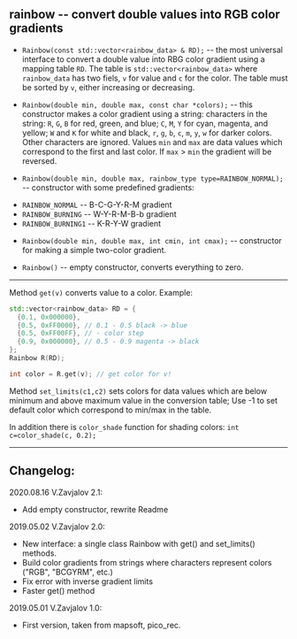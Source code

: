 ## rainbow -- convert double values into RGB color gradients

* `Rainbow(const std::vector<rainbow_data> & RD);` -- the most universal
interface to convert a double value into RBG color gradient using a
mapping table `RD`. The table is `std::vector<rainbow_data>` where
`rainbow_data` has two fiels, `v` for value and `c` for the color. The
table must be sorted by `v`, either increasing or decreasing.

* `Rainbow(double min, double max, const char *colors);` -- this
constructor makes a color gradient using a string: characters in the
string: `R`, `G`, `B` for red, green, and blue; `C`, `M`, `Y` for cyan,
magenta, and yellow; `W` and `K` for white and black, `r`, `g`, `b`, `c`,
`m`, `y`, `w` for darker colors. Other characters are ignored. Values
`min` and `max` are data values which correspond to the first and last
color. If `max` > `min` the gradient will be reversed.

* `Rainbow(double min, double max, rainbow_type type=RAINBOW_NORMAL);` -- constructor
with some predefined gradients:

- `RAINBOW_NORMAL`   -- B-C-G-Y-R-M gradient
- `RAINBOW_BURNING`  -- W-Y-R-M-B-b gradient
- `RAINBOW_BURNING1` -- K-R-Y-W gradient

* `Rainbow(double min, double max, int cmin, int cmax);` -- constructor
for making a simple two-color gradient.

* `Rainbow()` -- empty constructor, converts everything to zero.

-------------

Method `get(v)` converts value to a color. Example:
```c++
std::vector<rainbow_data> RD = {
  {0.1, 0x000000},
  {0.5, 0xFF0000}, // 0.1 - 0.5 black -> blue
  {0.5, 0xFF00FF}, // - color step
  {0.9, 0x000000}, // 0.5 - 0.9 magenta -> black
};
Rainbow R(RD);

int color = R.get(v); // get color for v!
```

Method `set_limits(c1,c2)` sets colors for data values which are
below minimum and above maximum value in the conversion table;
Use -1 to set default color which correspond to min/max in the table.

In addition there is `color_shade` function for shading colors:
`int c=color_shade(c, 0.2);`


--------------
## Changelog:

2020.08.16 V.Zavjalov 2.1:
- Add empty constructor, rewrite Readme

2019.05.02 V.Zavjalov 2.0:
- New interface: a single class Rainbow with get() and
  set_limits() methods.
- Build color gradients from strings where characters represent
  colors ("RGB", "BCGYRM", etc.)
- Fix error with inverse gradient limits
- Faster get() method

2019.05.01 V.Zavjalov 1.0:
- First version, taken from mapsoft, pico_rec.
